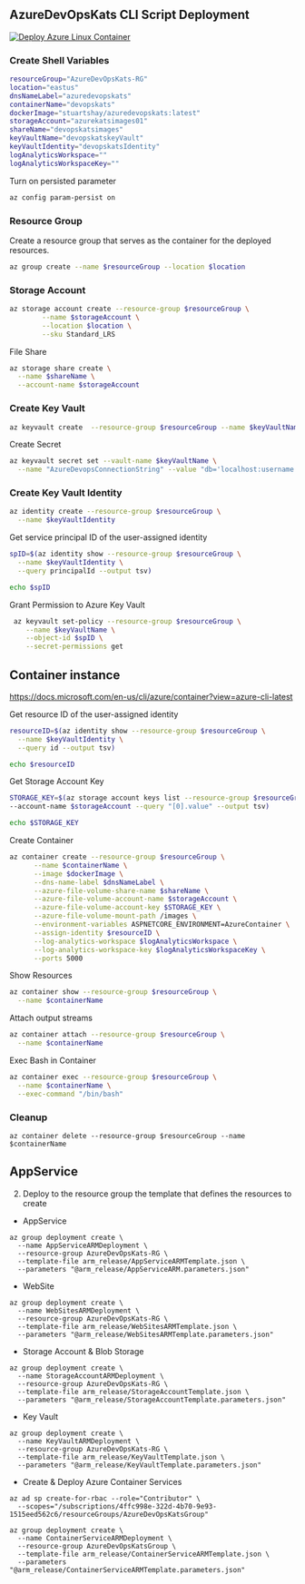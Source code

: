 ## AzureDevOpsKats CLI Script Deployment

[![Deploy Azure Linux Container](https://github.com/stuartshay/AzureDevOpsKats/actions/workflows/deploy-azure-container.yml/badge.svg)](https://github.com/stuartshay/AzureDevOpsKats/actions/workflows/deploy-azure-container.yml)

### Create Shell Variables

```bash
resourceGroup="AzureDevOpsKats-RG"
location="eastus"
dnsNameLabel="azuredevopskats"
containerName="devopskats"
dockerImage="stuartshay/azuredevopskats:latest"
storageAccount="azurekatsimages01"
shareName="devopskatsimages"
keyVaultName="devopskatskeyVault"
keyVaultIdentity="devopskatsIdentity"
logAnalyticsWorkspace=""
logAnalyticsWorkspaceKey=""
```

Turn on persisted parameter

```bash
az config param-persist on
```

### Resource Group

Create a resource group that serves as the container for the deployed resources.

```bash
az group create --name $resourceGroup --location $location
```

### Storage Account

```bash
az storage account create --resource-group $resourceGroup \
        --name $storageAccount \
        --location $location \
        --sku Standard_LRS
```

File Share

```bash
az storage share create \
  --name $shareName \
  --account-name $storageAccount
```

### Create Key Vault

```bash
az keyvault create  --resource-group $resourceGroup --name $keyVaultName --location $location
```

Create Secret

```bash
az keyvault secret set --vault-name $keyVaultName \
  --name "AzureDevopsConnectionString" --value "db='localhost:username:password'"
```

### Create Key Vault Identity

```bash
az identity create --resource-group $resourceGroup \
  --name $keyVaultIdentity
```

Get service principal ID of the user-assigned identity

```bash
spID=$(az identity show --resource-group $resourceGroup \
  --name $keyVaultIdentity \
  --query principalId --output tsv)

echo $spID
```

Grant Permission to Azure Key Vault

```bash
 az keyvault set-policy --resource-group $resourceGroup \
    --name $keyVaultName \
    --object-id $spID \
    --secret-permissions get
```

## Container instance

https://docs.microsoft.com/en-us/cli/azure/container?view=azure-cli-latest

Get resource ID of the user-assigned identity

```bash
resourceID=$(az identity show --resource-group $resourceGroup \
  --name $keyVaultIdentity \
  --query id --output tsv)

echo $resourceID
```

Get Storage Account Key

```bash
STORAGE_KEY=$(az storage account keys list --resource-group $resourceGroup \
--account-name $storageAccount --query "[0].value" --output tsv)

echo $STORAGE_KEY
```

Create Container

```bash
az container create --resource-group $resourceGroup \
      --name $containerName \
      --image $dockerImage \
      --dns-name-label $dnsNameLabel \
      --azure-file-volume-share-name $shareName \
      --azure-file-volume-account-name $storageAccount \
      --azure-file-volume-account-key $STORAGE_KEY \
      --azure-file-volume-mount-path /images \
      --environment-variables ASPNETCORE_ENVIRONMENT=AzureContainer \
      --assign-identity $resourceID \
      --log-analytics-workspace $logAnalyticsWorkspace \
      --log-analytics-workspace-key $logAnalyticsWorkspaceKey \
      --ports 5000
```

Show Resources

```bash
az container show --resource-group $resourceGroup \
  --name $containerName
```

Attach output streams

```bash
az container attach --resource-group $resourceGroup \
  --name $containerName
```

Exec Bash in Container

```bash
az container exec --resource-group $resourceGroup \
  --name $containerName \
  --exec-command "/bin/bash"
```

### Cleanup

```
az container delete --resource-group $resourceGroup --name $containerName
```

## AppService

2. Deploy to the resource group the template that defines the resources to create

- AppService

```
az group deployment create \
  --name AppServiceARMDeployment \
  --resource-group AzureDevOpsKats-RG \
  --template-file arm_release/AppServiceARMTemplate.json \
  --parameters "@arm_release/AppServiceARM.parameters.json"
```

- WebSite

```
az group deployment create \
  --name WebSitesARMDeployment \
  --resource-group AzureDevOpsKats-RG \
  --template-file arm_release/WebSitesARMTemplate.json \
  --parameters "@arm_release/WebSitesARMTemplate.parameters.json"
```

- Storage Account & Blob Storage

```
az group deployment create \
  --name StorageAccountARMDeployment \
  --resource-group AzureDevOpsKats-RG \
  --template-file arm_release/StorageAccountTemplate.json \
  --parameters "@arm_release/StorageAccountTemplate.parameters.json"
```

- Key Vault

```
az group deployment create \
  --name KeyVaultARMDeployment \
  --resource-group AzureDevOpsKats-RG \
  --template-file arm_release/KeyVaultTemplate.json \
  --parameters "@arm_release/KeyVaultTemplate.parameters.json"
```

- Create & Deploy Azure Container Services

```
az ad sp create-for-rbac --role="Contributor" \
  --scopes="/subscriptions/4ffc998e-322d-4b70-9e93-1515eed562c6/resourceGroups/AzureDevOpsKatsGroup"
```

```
az group deployment create \
  --name ContainerServiceARMDeployment \
  --resource-group AzureDevOpsKatsGroup \
  --template-file arm_release/ContainerServiceARMTemplate.json \
  --parameters "@arm_release/ContainerServiceARMTemplate.parameters.json"
```
